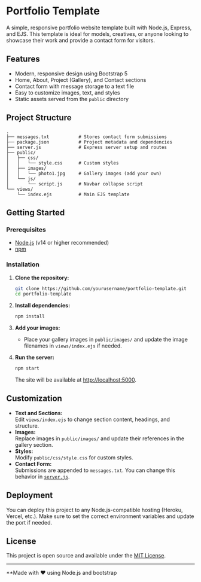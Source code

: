 # Portfolio Template

A simple, responsive portfolio website template built with Node.js, Express, and EJS. This template is ideal for models, creatives, or anyone looking to showcase their work and provide a contact form for visitors.

## Features

- Modern, responsive design using Bootstrap 5
- Home, About, Project (Gallery), and Contact sections
- Contact form with message storage to a text file
- Easy to customize images, text, and styles
- Static assets served from the `public` directory

## Project Structure

```
.
├── messages.txt           # Stores contact form submissions
├── package.json           # Project metadata and dependencies
├── server.js              # Express server setup and routes
├── public/
│   ├── css/
│   │   └── style.css      # Custom styles
│   ├── images/
│   │   └── photo1.jpg     # Gallery images (add your own)
│   └── js/
│       └── script.js      # Navbar collapse script
└── views/
    └── index.ejs          # Main EJS template
```

## Getting Started

### Prerequisites

- [Node.js](https://nodejs.org/) (v14 or higher recommended)
- [npm](https://www.npmjs.com/)

### Installation

1. **Clone the repository:**
   ```sh
   git clone https://github.com/yourusername/portfolio-template.git
   cd portfolio-template
   ```

2. **Install dependencies:**
   ```sh
   npm install
   ```

3. **Add your images:**
   - Place your gallery images in `public/images/` and update the image filenames in `views/index.ejs` if needed.

4. **Run the server:**
   ```sh
   npm start
   ```
   The site will be available at [http://localhost:5000](http://localhost:5000).

## Customization

- **Text and Sections:**  
  Edit `views/index.ejs` to change section content, headings, and structure.
- **Images:**  
  Replace images in `public/images/` and update their references in the gallery section.
- **Styles:**  
  Modify `public/css/style.css` for custom styles.
- **Contact Form:**  
  Submissions are appended to `messages.txt`. You can change this behavior in [`server.js`](server.js).

## Deployment

You can deploy this project to any Node.js-compatible hosting (Heroku, Vercel, etc.). Make sure to set the correct environment variables and update the port if needed.

## License

This project is open source and available under the [MIT License](LICENSE).

---

**Made with ❤️ using Node.js and bootstrap
